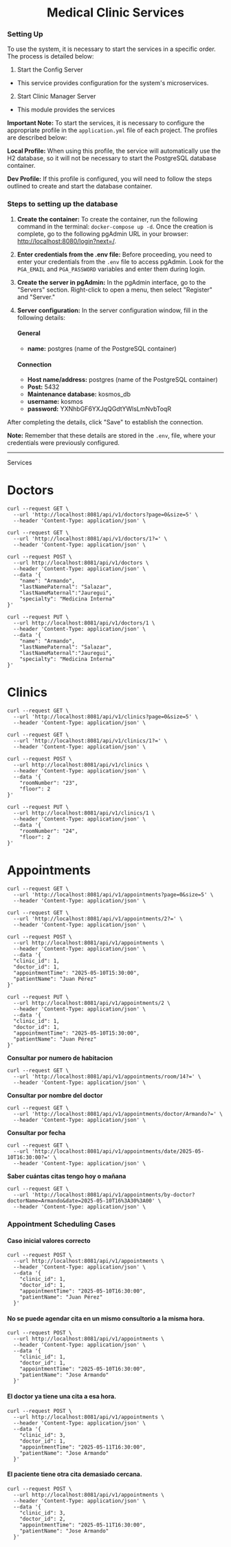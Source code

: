 <h1 align="center">Medical Clinic Services</h1>

### Setting Up
To use the system, it is necessary to start the services in a specific order. The process is detailed below:

1. Start the Config Server
* This service provides configuration for the system's microservices.

2. Start Clinic Manager Server
* This module provides the services

**Important Note:** To start the services, it is necessary to configure the appropriate profile in the `application.yml` file of each project. The profiles are described below:

**Local Profile:** When using this profile, the service will automatically use the H2 database, so it will not be necessary to start the PostgreSQL database container.

**Dev Profile:** If this profile is configured, you will need to follow the steps outlined to create and start the database container.

### Steps to setting up the database

1. **Create the container:** To create the container, run the following command in the terminal: `docker-compose up -d`. Once the creation is complete, go to the following pgAdmin URL in your browser: [http://localhost:8080/login?next=/](http://localhost:8080/login?next=/).

2. **Enter credentials from the .env file:** Before proceeding, you need to enter your credentials from the `.env` file to access pgAdmin. Look for the `PGA_EMAIL` and `PGA_PASSWORD` variables and enter them during login.

3. **Create the server in pgAdmin:**  In the pgAdmin interface, go to the "Servers" section. Right-click to open a menu, then select "Register" and "Server."

4. **Server configuration:** In the server configuration window, fill in the following details:

   #### General
   - **name:** postgres (name of the PostgreSQL container)

   #### Connection
   - **Host name/address:** postgres (name of the PostgreSQL container)
   - **Post:** 5432
   - **Maintenance database:** kosmos_db
   - **username:** kosmos
   - **password:** YXNhbGF6YXJqQGdtYWlsLmNvbToqR

After completing the details, click "Save" to establish the connection.

**Note:** Remember that these details are stored in the `.env`, file, where your credentials were previously configured.

---
Services

# Doctors

```shell
curl --request GET \
  --url 'http://localhost:8081/api/v1/doctors?page=0&size=5' \
  --header 'Content-Type: application/json' \
```


```shell
curl --request GET \
  --url 'http://localhost:8081/api/v1/doctors/1?=' \
  --header 'Content-Type: application/json' \
```

```shell
curl --request POST \
  --url http://localhost:8081/api/v1/doctors \
  --header 'Content-Type: application/json' \
  --data '{
	"name": "Armando",
	"lastNamePaternal": "Salazar",
	"lastNameMaternal":"Jauregui",
	"specialty": "Medicina Interna"
}'
```

```shell
curl --request PUT \
  --url http://localhost:8081/api/v1/doctors/1 \
  --header 'Content-Type: application/json' \
  --data '{
	"name": "Armando",
	"lastNamePaternal": "Salazar",
	"lastNameMaternal":"Jauregui",
	"specialty": "Medicina Interna"
}'
```
# Clinics

```shell
curl --request GET \
  --url 'http://localhost:8081/api/v1/clinics?page=0&size=5' \
  --header 'Content-Type: application/json' \
```

```shell
curl --request GET \
  --url 'http://localhost:8081/api/v1/clinics/1?=' \
  --header 'Content-Type: application/json' \
```

```shell
curl --request POST \
  --url http://localhost:8081/api/v1/clinics \
  --header 'Content-Type: application/json' \
  --data '{
	"roomNumber": "23",
	"floor": 2
}'
```

```shell
curl --request PUT \
  --url http://localhost:8081/api/v1/clinics/1 \
  --header 'Content-Type: application/json' \
  --data '{
	"roomNumber": "24",
	"floor": 2
}'
```

# Appointments

```shell
curl --request GET \
  --url 'http://localhost:8081/api/v1/appointments?page=0&size=5' \
  --header 'Content-Type: application/json' \
```

```shell
curl --request GET \
  --url 'http://localhost:8081/api/v1/appointments/2?=' \
  --header 'Content-Type: application/json' \
```

```shell
curl --request POST \
  --url http://localhost:8081/api/v1/appointments \
  --header 'Content-Type: application/json' \
  --data '{
  "clinic_id": 1,
  "doctor_id": 1,
  "appointmentTime": "2025-05-10T15:30:00",
  "patientName": "Juan Pérez"
}'
```

```shell
curl --request PUT \
  --url http://localhost:8081/api/v1/appointments/2 \
  --header 'Content-Type: application/json' \
  --data '{
  "clinic_id": 1,
  "doctor_id": 1,
  "appointmentTime": "2025-05-10T15:30:00",
  "patientName": "Juan Pérez"
}'
```

**Consultar por numero de habitacion**

```shell
curl --request GET \
  --url 'http://localhost:8081/api/v1/appointments/room/14?=' \
  --header 'Content-Type: application/json' \
```
**Consultar por nombre del doctor**

```shell
curl --request GET \
  --url 'http://localhost:8081/api/v1/appointments/doctor/Armando?=' \
  --header 'Content-Type: application/json' \
```

**Consultar por fecha**

```shell
curl --request GET \
  --url 'http://localhost:8081/api/v1/appointments/date/2025-05-10T16:30:00?=' \
  --header 'Content-Type: application/json' \
```

**Saber cuántas citas tengo hoy o mañana**

```shell
curl --request GET \
  --url 'http://localhost:8081/api/v1/appointments/by-doctor?doctorName=Armando&date=2025-05-10T16%3A30%3A00' \
  --header 'Content-Type: application/json' \
```

### Appointment Scheduling Cases

#### Caso inicial valores correcto

```shell
curl --request POST \
  --url http://localhost:8081/api/v1/appointments \
  --header 'Content-Type: application/json' \
  --data '{
    "clinic_id": 1,
    "doctor_id": 1,
    "appointmentTime": "2025-05-10T16:30:00",
    "patientName": "Juan Pérez"
  }'
```

#### No se puede agendar cita en un mismo consultorio a la misma hora.

```shell
curl --request POST \
  --url http://localhost:8081/api/v1/appointments \
  --header 'Content-Type: application/json' \
  --data '{
    "clinic_id": 1,
    "doctor_id": 1,
    "appointmentTime": "2025-05-10T16:30:00",
    "patientName": "Jose Armando"
  }'
```


#### El doctor ya tiene una cita a esa hora.

```shell
curl --request POST \
  --url http://localhost:8081/api/v1/appointments \
  --header 'Content-Type: application/json' \
  --data '{
    "clinic_id": 3,
    "doctor_id": 1,
    "appointmentTime": "2025-05-11T16:30:00",
    "patientName": "Jose Armando"
  }'
```
#### El paciente tiene otra cita demasiado cercana.

```shell
curl --request POST \
  --url http://localhost:8081/api/v1/appointments \
  --header 'Content-Type: application/json' \
  --data '{
    "clinic_id": 3,
    "doctor_id": 2,
    "appointmentTime": "2025-05-11T16:30:00",
    "patientName": "Jose Armando"
  }'
```



